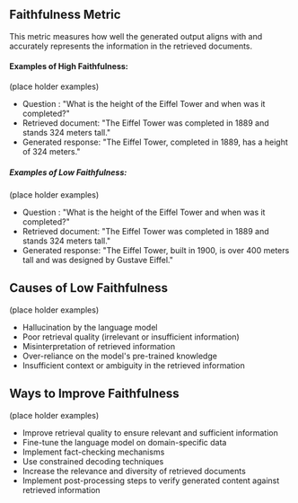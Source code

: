 ## Faithfulness Metric

This metric measures how well the generated output aligns with and accurately represents the information in the retrieved documents.

#### Examples of High Faithfulness:
(place holder examples)
- Question : "What is the height of the Eiffel Tower and when was it completed?"
- Retrieved document: "The Eiffel Tower was completed in 1889 and stands 324 meters tall."
- Generated response: "The Eiffel Tower, completed in 1889, has a height of 324 meters."

##### Examples of Low Faithfulness:
(place holder examples)
- Question : "What is the height of the Eiffel Tower and when was it completed?"
- Retrieved document: "The Eiffel Tower was completed in 1889 and stands 324 meters tall."
- Generated response: "The Eiffel Tower, built in 1900, is over 400 meters tall and was designed by Gustave Eiffel."

## Causes of Low Faithfulness
(place holder examples)
- Hallucination by the language model
- Poor retrieval quality (irrelevant or insufficient information)
- Misinterpretation of retrieved information
- Over-reliance on the model's pre-trained knowledge
- Insufficient context or ambiguity in the retrieved information

## Ways to Improve Faithfulness
(place holder examples)
- Improve retrieval quality to ensure relevant and sufficient information
- Fine-tune the language model on domain-specific data
- Implement fact-checking mechanisms
- Use constrained decoding techniques
- Increase the relevance and diversity of retrieved documents
- Implement post-processing steps to verify generated content against retrieved information